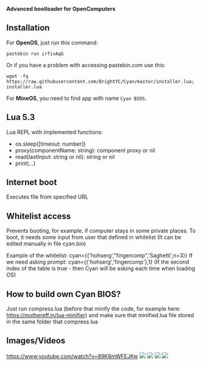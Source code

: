 **Advanced bootloader for OpenComputers**
## Installation

For **OpenOS**, just run this command:

```
pastebin run irfixAqG
```
Or if you have a problem with accessing pastebin.com use this:
```
wget -fq https://raw.githubusercontent.com/BrightYC/Cyan/master/installer.lua; installer.lua
```

For **MineOS**, you need to find app with name `Cyan BIOS`.
## Lua 5.3
Lua REPL with implemented functions:

* os.sleep([timeout: number])
* proxy(componentName: string): component proxy or nil
* read(lastInput: string or nil): string or nil
* print(...)

## Internet boot
Executes file from specified URL

## Whitelist access
Prevents booting, for example, if computer stays in some private places.
To boot, it needs some input from user that defined in whitelist (It can be edited manually in file cyan.bin)

Example of the whitelist: 
cyan={{'hohserg',"fingercomp",'Saghetti',n=3}}
If we need asking prompt:
cyan={{'hohserg','fingercomp'},1}
(If the second index of the table is true - then Cyan will be asking each time when loading OS) 

## How to build own Cyan BIOS?
Just run compress.lua (before that minify the code, for example here: https://mothereff.in/lua-minifier) and make sure that minified.lua file stored in the same folder that compress.lua

## Images/Videos

https://www.youtube.com/watch?v=89K8mWFEJKw
![](https://i.imgur.com/WWiX2tQ.png)
![](https://i.imgur.com/pnFC0cO.png)
![](https://i.imgur.com/6QXw6LX.png)
![](https://i.imgur.com/Yi7v2n2.png)
